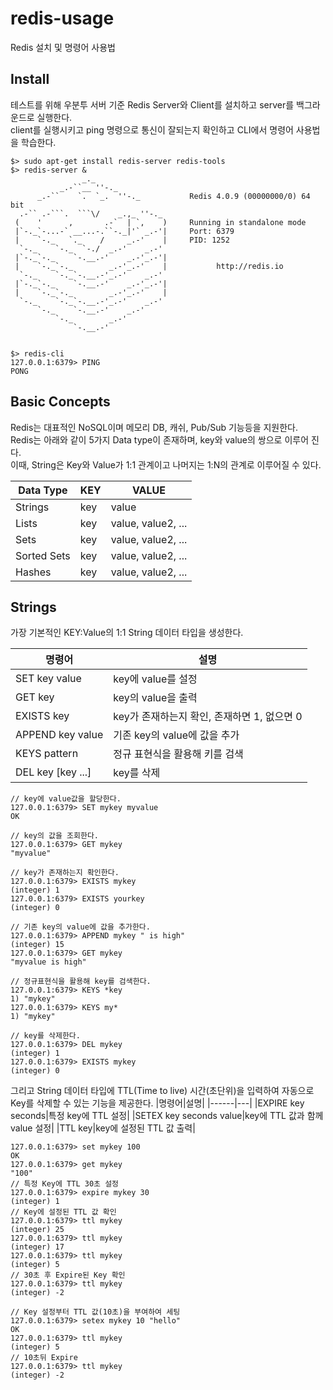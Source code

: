 # redis-usage
Redis 설치 및 명령어 사용법

## Install
테스트를 위해 우분투 서버 기준 Redis Server와 Client를 설치하고 server를 백그라운드로 실행한다.<br>
client를 실행시키고 ping 명령으로 통신이 잘되는지 확인하고 CLI에서 명령어 사용법을 학습한다.
```shell
$> sudo apt-get install redis-server redis-tools
$> redis-server &
                _._
           _.-``__ ''-._
      _.-``    `.  `_.  ''-._           Redis 4.0.9 (00000000/0) 64 bit
  .-`` .-```.  ```\/    _.,_ ''-._
 (    '      ,       .-`  | `,    )     Running in standalone mode
 |`-._`-...-` __...-.``-._|'` _.-'|     Port: 6379
 |    `-._   `._    /     _.-'    |     PID: 1252
  `-._    `-._  `-./  _.-'    _.-'
 |`-._`-._    `-.__.-'    _.-'_.-'|
 |    `-._`-._        _.-'_.-'    |           http://redis.io
  `-._    `-._`-.__.-'_.-'    _.-'
 |`-._`-._    `-.__.-'    _.-'_.-'|
 |    `-._`-._        _.-'_.-'    |
  `-._    `-._`-.__.-'_.-'    _.-'
      `-._    `-.__.-'    _.-'
          `-._        _.-'
              `-.__.-'


$> redis-cli
127.0.0.1:6379> PING
PONG

```

## Basic Concepts
Redis는 대표적인 NoSQL이며 메모리 DB, 캐쉬, Pub/Sub 기능등을 지원한다.<br>
Redis는 아래와 같이 5가지 Data type이 존재하며, key와 value의 쌍으로 이루어 진다.<br>
이때, String은 Key와 Value가 1:1 관계이고 나머지는 1:N의 관계로 이루어질 수 있다.<br>

|Data Type|KEY|VALUE|
|------|---|---|
|Strings|key|value|
|Lists|key|value, value2, ...|
|Sets|key|value, value2, ...|
|Sorted Sets|key|value, value2, ...|
|Hashes|key|value, value2, ...|



## Strings
가장 기본적인 KEY:Value의 1:1 String 데이터 타입을 생성한다.

|명령어|설명|
|------|---|
|SET key value|key에 value를 설정|
|GET key|key의 value을 출력|
|EXISTS key|key가 존재하는지 확인, 존재하면 1, 없으면 0|
|APPEND key value|기존 key의 value에 값을 추가|
|KEYS pattern|정규 표현식을 활용해 키를 검색|
|DEL key [key ...]|key를 삭제|

```
// key에 value값을 할당한다.
127.0.0.1:6379> SET mykey myvalue
OK

// key의 값을 조회한다.
127.0.0.1:6379> GET mykey
"myvalue"

// key가 존재하는지 확인한다.
127.0.0.1:6379> EXISTS mykey
(integer) 1
127.0.0.1:6379> EXISTS yourkey
(integer) 0

// 기존 key의 value에 값을 추가한다.
127.0.0.1:6379> APPEND mykey " is high"
(integer) 15
127.0.0.1:6379> GET mykey
"myvalue is high"

// 정규표현식을 활용해 key를 검색한다.
127.0.0.1:6379> KEYS *key
1) "mykey"
127.0.0.1:6379> KEYS my*
1) "mykey"

// key를 삭제한다.
127.0.0.1:6379> DEL mykey
(integer) 1
127.0.0.1:6379> EXISTS mykey
(integer) 0
```

그리고 String 데이터 타입에 TTL(Time to live) 시간(초단위)을 입력하여 자동으로 Key를 삭제할 수 있는 기능을 제공한다.
|명령어|설명|
|------|---|
|EXPIRE key seconds|특정 key에 TTL 설정|
|SETEX key seconds value|key에 TTL 값과 함께 value 설정|
|TTL key|key에 설정된 TTL 값 출력|
```
127.0.0.1:6379> set mykey 100
OK
127.0.0.1:6379> get mykey
"100"
// 특정 Key에 TTL 30초 설정
127.0.0.1:6379> expire mykey 30
(integer) 1
// Key에 설정된 TTL 값 확인
127.0.0.1:6379> ttl mykey
(integer) 25
127.0.0.1:6379> ttl mykey
(integer) 17
127.0.0.1:6379> ttl mykey
(integer) 5
// 30초 후 Expire된 Key 확인
127.0.0.1:6379> ttl mykey
(integer) -2
```
```
// Key 설정부터 TTL 값(10초)을 부여하여 세팅
127.0.0.1:6379> setex mykey 10 "hello"
OK
127.0.0.1:6379> ttl mykey
(integer) 5
// 10초뒤 Expire
127.0.0.1:6379> ttl mykey
(integer) -2
```



